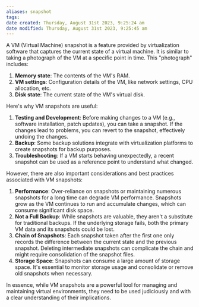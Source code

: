 ```yaml
---
aliases: snapshot
tags: 
date created: Thursday, August 31st 2023, 9:25:24 am
date modified: Thursday, August 31st 2023, 9:25:45 am
---
```

A VM (Virtual Machine) snapshot is a feature provided by virtualization software that captures the current state of a virtual machine. It is similar to taking a photograph of the VM at a specific point in time. This "photograph" includes:

1. **Memory state**: The contents of the VM's RAM.
2. **VM settings**: Configuration details of the VM, like network settings, CPU allocation, etc.
3. **Disk state**: The current state of the VM's virtual disk.

Here's why VM snapshots are useful:

1. **Testing and Development**: Before making changes to a VM (e.g., software installation, patch updates), you can take a snapshot. If the changes lead to problems, you can revert to the snapshot, effectively undoing the changes.
2. **Backup**: Some backup solutions integrate with virtualization platforms to create snapshots for backup purposes.
3. **Troubleshooting**: If a VM starts behaving unexpectedly, a recent snapshot can be used as a reference point to understand what changed.

However, there are also important considerations and best practices associated with VM snapshots:

1. **Performance**: Over-reliance on snapshots or maintaining numerous snapshots for a long time can degrade VM performance. Snapshots grow as the VM continues to run and accumulate changes, which can consume significant disk space.
2. **Not a Full Backup**: While snapshots are valuable, they aren't a substitute for traditional backups. If the underlying storage fails, both the primary VM data and its snapshots could be lost.
3. **Chain of Snapshots**: Each snapshot taken after the first one only records the difference between the current state and the previous snapshot. Deleting intermediate snapshots can complicate the chain and might require consolidation of the snapshot files.
4. **Storage Space**: Snapshots can consume a large amount of storage space. It's essential to monitor storage usage and consolidate or remove old snapshots when necessary.

In essence, while VM snapshots are a powerful tool for managing and maintaining virtual environments, they need to be used judiciously and with a clear understanding of their implications.